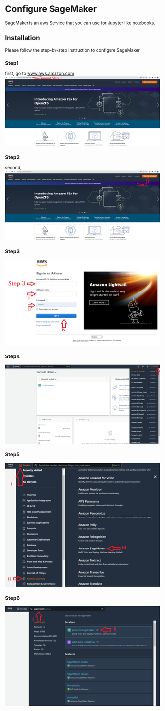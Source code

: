 # Configure SageMaker

SageMaker is an aws Service that you can use for Jupyter like notebooks.

## Installation

Please follow the step-by-step instruction to configure SageMaker

### Step1
first, go to www.aws.amazon.com 
![text-here](./images/1.png)

### Step2
second, 
![text-here](./images/2.png)

### Step3
![text-here](./images/3.png)

### Step4
![text-here](./images/4.png)

### Step5
![text-here](./images/5.png)

### Step6
![text-here](./images/6.png)

